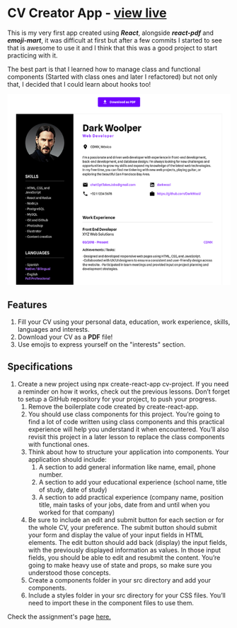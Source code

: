 # CV Creator App - [view live](https://darkwool.github.io/cv-creator-app/)

This is my very first app created using _**React**_, alongside _**react-pdf**_ and _**emoji-mart**_, it was difficult at first but after a few commits I started to see that is awesome to use it and I think that this was a good project to start practicing with it.

The best part is that I learned how to manage class and functional components (Started with class ones and later I refactored) but not only that, I decided that I could learn about hooks too!

![Preview of the CV Creator App](/app-preview.png "Preview of the CV Creator App")

## Features

1. Fill your CV using your personal data, education, work experience, skills, languages and interests.
1. Download your CV as a **PDF** file!
1. Use emojis to express yourself on the "interests" section.

## Specifications

1. Create a new project using npx create-react-app cv-project. If you need a reminder on how it works, check out the previous lessons. Don’t forget to setup a GitHub repository for your project, to push your progress.
   1. Remove the boilerplate code created by create-react-app.
   1. You should use class components for this project. You’re going to find a lot of code written using class components and this practical experience will help you understand it when encountered. You’ll also revisit this project in a later lesson to replace the class components with functional ones.
   1. Think about how to structure your application into components. Your application should include:
      1. A section to add general information like name, email, phone number.
      1. A section to add your educational experience (school name, title of study, date of study)
      1. A section to add practical experience (company name, position title, main tasks of your jobs, date from and until when you worked for that company)
   1. Be sure to include an edit and submit button for each section or for the whole CV, your preference. The submit button should submit your form and display the value of your input fields in HTML elements. The edit button should add back (display) the input fields, with the previously displayed information as values. In those input fields, you should be able to edit and resubmit the content. You’re going to make heavy use of state and props, so make sure you understood those concepts.
   1. Create a components folder in your src directory and add your components.
   1. Include a styles folder in your src directory for your CSS files. You’ll need to import these in the component files to use them.

Check the assignment's page [here.](https://www.theodinproject.com/lessons/node-path-javascript-cv-application)
